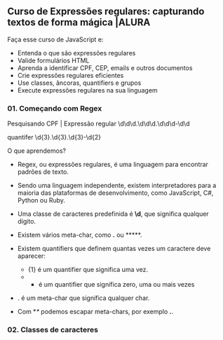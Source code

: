 ## Curso de Expressões regulares: capturando textos de forma mágica |ALURA

Faça esse curso de JavaScript e:

 - Entenda o que são expressões regulares
 - Valide formulários HTML
 - Aprenda a identificar CPF, CEP, emails e outros documentos
 - Crie expressões regulares eficientes
 - Use classes, âncoras, quantifiers e grupos
 - Execute expressões regulares na sua linguagem

### 01. Começando com Regex

Pesquisando CPF | Expressão regular
\d\d\d\.\d\d\d\.\d\d\d-\d\d

quantifer
\d{3}\.\d{3}\.\d{3}-\d{2}

O que aprendemos?

- Regex, ou expressões regulares, é uma linguagem para encontrar padrões de texto.

- Sendo uma linguagem independente, existem interpretadores para a maioria das plataformas de desenvolvimento, como JavaScript, C#, Python ou Ruby.

- Uma classe de caracteres predefinida é **\d**, que significa qualquer dígito.

- Existem vários meta-char, como **.** ou *****.

- Existem quantifiers que definem quantas vezes um caractere deve aparecer:
  - {1} é um quantifier que significa uma vez.
  - * é um quantifier que significa zero, uma ou mais vezes

- . é um meta-char que significa qualquer char.

- Com **\** podemos escapar meta-chars, por exemplo **\.**.

### 02. Classes de caracteres 
